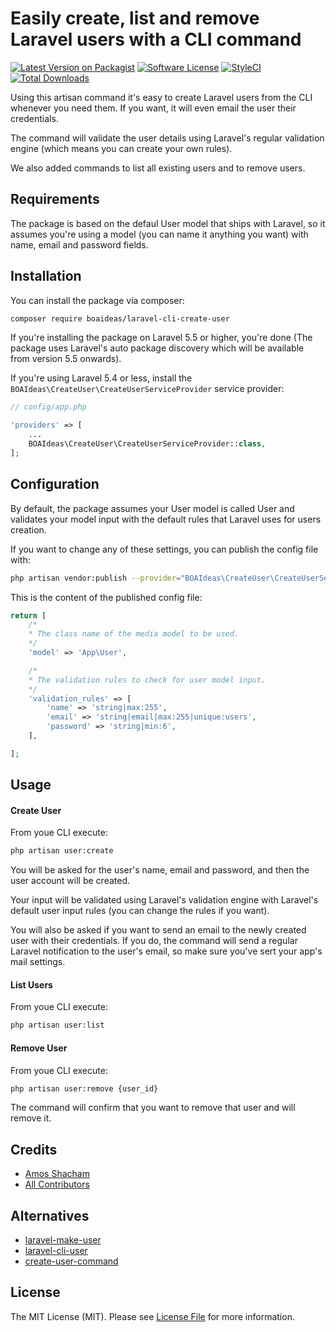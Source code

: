 # Easily create, list and remove Laravel users with a CLI command
[![Latest Version on Packagist](https://img.shields.io/packagist/v/boaideas/laravel-cli-create-user.svg?style=flat-square)](https://packagist.org/packages/boaideas/laravel-cli-create-user)
[![Software License](https://img.shields.io/packagist/l/boaideas/laravel-cli-create-user.svg?style=flat-square)](LICENSE.md)
[![StyleCI](https://styleci.io/repos/100930843/shield?branch=master)](https://styleci.io/repos/100930843)
[![Total Downloads](https://img.shields.io/packagist/dt/boaideas/laravel-cli-create-user.svg?style=flat-square)](https://packagist.org/packages/boaideas/laravel-cli-create-user)

Using this artisan command it's easy to create Laravel users from the CLI whenever you need them. If you want, it will even email the user their credentials.

The command will validate the user details using Laravel's regular validation engine (which means you can create your own rules).

We also added commands to list all existing users and to remove users.

## Requirements

The package is based on the defaul User model that ships with Laravel, so it assumes you're using a model (you can name it anything you want) with name, email and password fields.

## Installation

You can install the package via composer:

```bash
composer require boaideas/laravel-cli-create-user
```

If you're installing the package on Laravel 5.5 or higher, you're done (The package uses Laravel's auto package discovery which will be available from version 5.5 onwards).

If you're using Laravel 5.4 or less, install the `BOAIdeas\CreateUser\CreateUserServiceProvider` service provider:

```php
// config/app.php

'providers' => [
    ...
    BOAIdeas\CreateUser\CreateUserServiceProvider::class,
];
```

## Configuration

By default, the package assumes your User model is called User and validates your model input with the default rules that Laravel uses for users creation.

If you want to change any of these settings, you can publish the config file with:

```bash
php artisan vendor:publish --provider="BOAIdeas\CreateUser\CreateUserServiceProvider"
```

This is the content of the published config file:

```php
return [
    /*
    * The class name of the media model to be used.
    */
    'model' => 'App\User',

    /*
    * The validation rules to check for user model input.
    */
    'validation_rules' => [
    	'name' => 'string|max:255',
    	'email' => 'string|email|max:255|unique:users',
    	'password' => 'string|min:6',
    ],

];
```

## Usage

#### Create User
From youe CLI execute:

```bash
php artisan user:create
```

You will be asked for the user's name, email and password, and then the user account will be created.

Your input will be validated using Laravel's validation engine with Laravel's default user input rules (you can change the rules if you want).

You will also be asked if you want to send an email to the newly created user with their credentials. If you do, the command will send a regular Laravel notification to the user's email, so make sure you've sert your app's mail settings.

#### List Users
From youe CLI execute:

```bash
php artisan user:list
```

#### Remove User
From youe CLI execute:

```bash
php artisan user:remove {user_id}
```

The command will confirm that you want to remove that user and will remove it.

## Credits

- [Amos Shacham](https://github.com/amosmos)
- [All Contributors](../../contributors)

## Alternatives

- [laravel-make-user](https://github.com/michaeldyrynda/laravel-make-user)
- [laravel-cli-user](https://github.com/subdesign/laravel-cli-user)
- [create-user-command](https://github.com/rap2hpoutre/create-user-command)

## License

The MIT License (MIT). Please see [License File](LICENSE) for more information.
